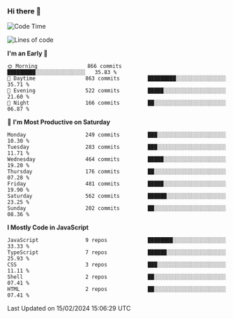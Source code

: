 ### Hi there 👋
<!--START_SECTION:waka-->
![Code Time](http://img.shields.io/badge/Code%20Time-434%20hrs%201%20min-blue)

![Lines of code](https://img.shields.io/badge/From%20Hello%20World%20I%27ve%20Written-898.9%20thousand%20lines%20of%20code-blue)

**I'm an Early 🐤** 

```text
🌞 Morning                866 commits         █████████░░░░░░░░░░░░░░░░   35.83 % 
🌆 Daytime                863 commits         █████████░░░░░░░░░░░░░░░░   35.71 % 
🌃 Evening                522 commits         █████░░░░░░░░░░░░░░░░░░░░   21.60 % 
🌙 Night                  166 commits         ██░░░░░░░░░░░░░░░░░░░░░░░   06.87 % 
```
📅 **I'm Most Productive on Saturday** 

```text
Monday                   249 commits         ███░░░░░░░░░░░░░░░░░░░░░░   10.30 % 
Tuesday                  283 commits         ███░░░░░░░░░░░░░░░░░░░░░░   11.71 % 
Wednesday                464 commits         █████░░░░░░░░░░░░░░░░░░░░   19.20 % 
Thursday                 176 commits         ██░░░░░░░░░░░░░░░░░░░░░░░   07.28 % 
Friday                   481 commits         █████░░░░░░░░░░░░░░░░░░░░   19.90 % 
Saturday                 562 commits         ██████░░░░░░░░░░░░░░░░░░░   23.25 % 
Sunday                   202 commits         ██░░░░░░░░░░░░░░░░░░░░░░░   08.36 % 
```


**I Mostly Code in JavaScript** 

```text
JavaScript               9 repos             ████████░░░░░░░░░░░░░░░░░   33.33 % 
TypeScript               7 repos             ██████░░░░░░░░░░░░░░░░░░░   25.93 % 
CSS                      3 repos             ███░░░░░░░░░░░░░░░░░░░░░░   11.11 % 
Shell                    2 repos             ██░░░░░░░░░░░░░░░░░░░░░░░   07.41 % 
HTML                     2 repos             ██░░░░░░░░░░░░░░░░░░░░░░░   07.41 % 
```




 Last Updated on 15/02/2024 15:06:29 UTC
<!--END_SECTION:waka-->

<!--
**BrianCurliss/BrianCurliss** is a ✨ _special_ ✨ repository because its `README.md` (this file) appears on your GitHub profile.

Here are some ideas to get you started:

- 🔭 I’m currently working on ...
- 🌱 I’m currently learning ...
- 👯 I’m looking to collaborate on ...
- 🤔 I’m looking for help with ...
- 💬 Ask me about ...
- 📫 How to reach me: ...
- 😄 Pronouns: ...
- ⚡ Fun fact: ...
-->

